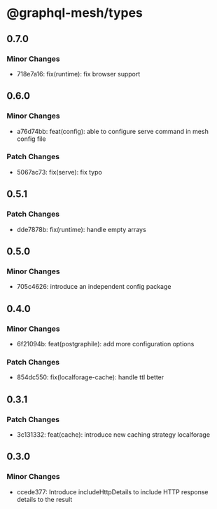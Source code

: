 # @graphql-mesh/types

## 0.7.0

### Minor Changes

- 718e7a16: fix(runtime): fix browser support

## 0.6.0

### Minor Changes

- a76d74bb: feat(config): able to configure serve command in mesh config file

### Patch Changes

- 5067ac73: fix(serve): fix typo

## 0.5.1

### Patch Changes

- dde7878b: fix(runtime): handle empty arrays

## 0.5.0

### Minor Changes

- 705c4626: introduce an independent config package

## 0.4.0

### Minor Changes

- 6f21094b: feat(postgraphile): add more configuration options

### Patch Changes

- 854dc550: fix(localforage-cache): handle ttl better

## 0.3.1

### Patch Changes

- 3c131332: feat(cache): introduce new caching strategy localforage

## 0.3.0

### Minor Changes

- ccede377: Introduce includeHttpDetails to include HTTP response details to the result
